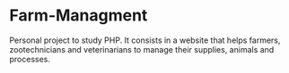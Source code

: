 # Farm-Managment
Personal project to study PHP. It consists in a website that helps farmers, zootechnicians and veterinarians to manage their supplies, animals and processes.

